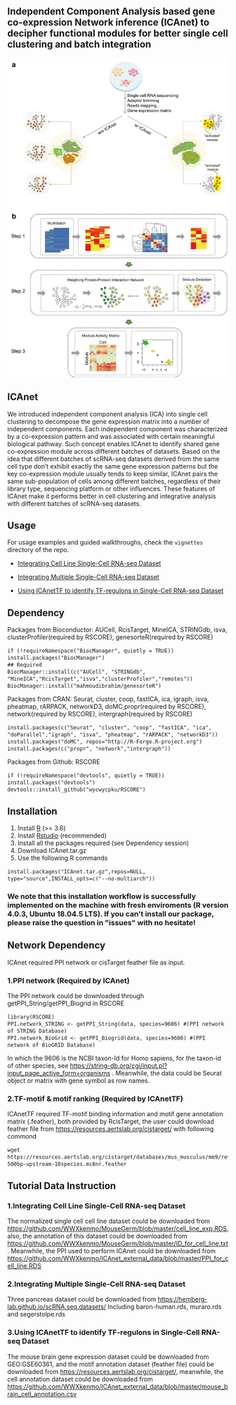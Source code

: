 ## Independent Component Analysis based gene co-expression Network inference (ICAnet) to decipher functional modules for better single cell clustering and batch integration
![ICAnet](https://github.com/WWXkenmo/ICAnet/blob/master/figure-m1.png)

## ICAnet
We introduced independent component analysis (ICA) into single cell clustering to decompose the gene expression matrix into a number of independent components. Each independent component was characterized by a co-expression pattern and was associated with certain meaningful biological pathway. Such concept enables ICAnet to identify shared gene co-expression module across different batches of datasets. Based on the idea that different batches of scRNA-seq datasets derived from the same cell type don’t exhibit exactly the same gene expression patterns but the key co-expression module usually tends to keep similar, ICAnet pairs the same sub-population of cells among different batches, regardless of their library type, sequencing platform or other influences. These features of ICAnet make it performs better in cell clustering and integrative analysis with different batches of scRNA-seq datasets.

## Usage
For usage examples and guided walkthroughs, check the `vignettes` directory of the repo. 

* [Integrating Cell Line Single-Cell RNA-seq Dataset](https://htmlpreview.github.io/?https://github.com/WWXkenmo/ICAnet/blob/master/vignettes/ICAnet_tutorial2.html)

* [Integrating Multiple Single-Cell RNA-seq Dataset](https://htmlpreview.github.io/?https://github.com/WWXkenmo/ICAnet/blob/master/vignettes/Pancreas_Tutorial2.html)

* [Using ICAnetTF to identify TF-regulons in Single-Cell RNA-seq Dataset](https://htmlpreview.github.io/?https://github.com/WWXkenmo/ICAnet/blob/master/vignettes/MouseBrain_TF2.html)
## Dependency
Packages from Bioconductor: AUCell, RcisTarget, MineICA, STRINGdb, isva, clusterProfiler(required by RSCORE), genesorteR(required by RSCORE)
```
if (!requireNamespace("BiocManager", quietly = TRUE)) install.packages("BiocManager")
## Required
BiocManager::install(c("AUCell", "STRINGdb", "MineICA","RcisTarget","isva","clusterProfiler","remotes"))
BiocManager::install("mahmoudibrahim/genesorteR") 
```
Packages from CRAN: Seurat, cluster, coop, fastICA, ica, igraph, isva, pheatmap, rARPACK, networkD3, doMC,propr(required by RSCORE), network(required by RSCORE), intergraph(required by RSCORE)
```
install.packages(c("Seurat", "cluster", "coop", "fastICA", "ica", "doParallel","igraph", "isva", "pheatmap", "rARPACK", "networkD3"))
install.packages("doMC", repos="http://R-Forge.R-project.org")
install.packages(c("propr", "network","intergraph"))
```
Packages from Github: RSCORE
```
if (!requireNamespace("devtools", quietly = TRUE)) install.packages("devtools")
devtools::install_github("wycwycpku/RSCORE")
```
## Installation

1. Install [R](https://www.r-project.org/)  (>= 3.6)
2. Install [Rstudio](https://www.rstudio.com/products/rstudio/download/) (recommended)
3. Install all the packages required (see Dependency session)
4. Download ICAnet.tar.gz
5. Use the following R commands
```
install.packages("ICAnet.tar.gz",repos=NULL, type="source",INSTALL_opts=c("--no-multiarch"))
```
### We note that this installation workflow is successfully implemented on the machine with fresh enviroments (R version 4.0.3, Ubuntu 18.04.5 LTS). If you can't install our package, please raise the question in "issues" with no hesitate! 

## Network Dependency
ICAnet required PPI network or cisTarget feather file as input.
### 1.PPI network (Required by ICAnet)
The PPI network could be downloaded through getPPI_String/getPPI_Biogrid in RSCORE
```
library(RSCORE)
PPI.network_STRING <- getPPI_String(data, species=9606) #(PPI network of STRING Database)
PPI.network_BioGrid <- getPPI_Biogrid(data, species=9606) #(PPI network of BioGRID Database)
```
In which the 9606 is the NCBI taxon-Id for Homo sapiens, for the taxon-id of other species, see https://string-db.org/cgi/input.pl?input_page_active_form=organisms
. Meanwhile, the data could be Seurat object or matrix with gene symbol as row names.
### 2.TF-motif & motif ranking (Required by ICAnetTF)
ICAnetTF required TF-motif binding information and motif gene annotation matrix (.feather), both provided by RcisTarget, the user could download feather file from  https://resources.aertslab.org/cistarget/ with following commond
```
wget https://resources.aertslab.org/cistarget/databases/mus_musculus/mm9/refseq_r45/mc8nr/gene_based/mm9-500bp-upstream-10species.mc8nr.feather
```
## Tutorial Data Instruction
### 1.Integrating Cell Line Single-Cell RNA-seq Dataset
The normalized single cell cell line dataset could be downloaded from 
https://github.com/WWXkenmo/MouseGerm/blob/master/cell_line_exp.RDS, also, the annotation of this dataset could be downloaded from 
https://github.com/WWXkenmo/MouseGerm/blob/master/ID_for_cell_line.txt . Meanwhile, the PPI used to perform ICAnet could be downloaded from https://github.com/WWXkenmo/ICAnet_external_data/blob/master/PPI_for_cell_line.RDS
### 2.Integrating Multiple Single-Cell RNA-seq Dataset
Three pancreas dataset could be downloaded from https://hemberg-lab.github.io/scRNA.seq.datasets/
Including baron-human.rds, muraro.rds and segerstolpe.rds
### 3.Using ICAnetTF to identify TF-regulons in Single-Cell RNA-seq Dataset
The mouse brain gene expression dataset could be downloaded from GEO:GSE60361, and the motif annotation dataset (feather file) could be downloaded from https://resources.aertslab.org/cistarget/, meanwhile, the cell annotation dataset could be downloaded from https://github.com/WWXkenmo/ICAnet_external_data/blob/master/mouse_brain_cell_annotation.csv

